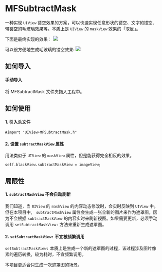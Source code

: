 # MFSubtractMask

一种实现 `UIView` 镂空效果的方案，可以快速实现任意形状的镂空、文字的镂空、带镂空的毛玻璃效果等。本质上是 `UIView` 的 `maskView` 效果的「取反」。

下面是最终实现的效果：
![](https://raw.githubusercontent.com/lmf12/MFSubtractMask/master/readme-image/demo.jpg)

可以很方便地生成毛玻璃的镂空效果:
![](https://raw.githubusercontent.com/lmf12/MFSubtractMask/master/readme-image/effect.jpg)

## 如何导入

#### 手动导入

将 MFSubtractMask 文件夹拖入工程中。

## 如何使用

#### 1. 引入头文件

```objc
#import "UIView+MFSubtractMask.h"
```

#### 2. 设置 `subtractMaskView` 属性

用法类似于 `UIView` 的 `maskView` 属性，但是能获得完全相反的效果。

```objc    
self.blackView.subtractMaskView = imageView;
```

## 局限性

#### 1. `subtractMaskView` 不会自动刷新

我们知道，当 `UIView` 的 `maskView` 的内容动态修改时，会实时反映到 `UIView` 中。但在本项目中， `subtractMaskView` 属性会生成一张全新的图片来作为遮罩图，因为不会根据 `subtractMaskView` 的内容实时来刷新视图。如果需要更新，必须手动调用 `setSubtractMaskView:` 方法来重新生成遮罩图。

#### 2. `setSubtractMaskView:` 不宜被频繁调用

 `setSubtractMaskView:` 本质上是生成一个新的遮罩图的过程，该过程涉及图片像素的遍历转换，较为耗时，不宜频繁调用。
 
 本项目更适合只生成一次遮罩图的场景。
